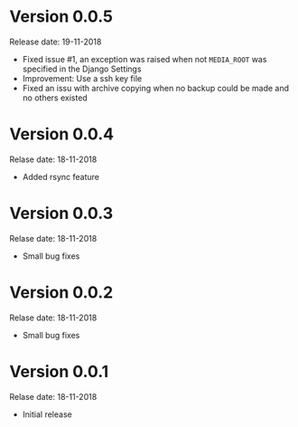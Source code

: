 # Version 0.0.5
Release date: 19-11-2018

* Fixed issue #1, an exception was raised when not `MEDIA_ROOT` was specified in the Django Settings
* Improvement: Use a ssh key file
* Fixed an issu with archive copying when no backup could be made and no others existed


# Version 0.0.4
Relase date: 18-11-2018

* Added rsync feature

# Version 0.0.3
Relase date: 18-11-2018

* Small bug fixes

# Version 0.0.2
Relase date: 18-11-2018

* Small bug fixes

# Version 0.0.1 
Relase date: 18-11-2018

* Initial release
